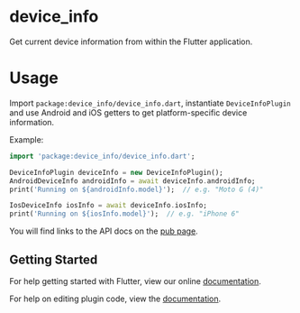 # device_info

Get current device information from within the Flutter application.

# Usage

Import `package:device_info/device_info.dart`, instantiate `DeviceInfoPlugin`
and use Android and iOS getters to get platform-specific device information.

Example:

```dart
import 'package:device_info/device_info.dart';

DeviceInfoPlugin deviceInfo = new DeviceInfoPlugin();
AndroidDeviceInfo androidInfo = await deviceInfo.androidInfo;
print('Running on ${androidInfo.model}');  // e.g. "Moto G (4)"

IosDeviceInfo iosInfo = await deviceInfo.iosInfo;
print('Running on ${iosInfo.model}');  // e.g. "iPhone 6"
```

You will find links to the API docs on the [pub page](https://pub.dartlang.org/packages/device_info).

## Getting Started

For help getting started with Flutter, view our online
[documentation](http://flutter.io/).

For help on editing plugin code, view the [documentation](https://flutter.io/platform-plugins/#edit-code).
